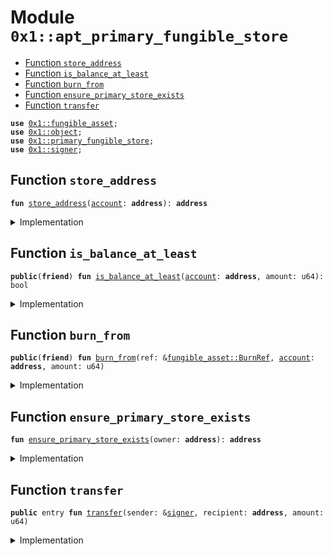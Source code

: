 
<a id="0x1_aptos_primary_fungible_store"></a>

# Module `0x1::apt_primary_fungible_store`



-  [Function `store_address`](#0x1_aptos_primary_fungible_store_store_address)
-  [Function `is_balance_at_least`](#0x1_aptos_primary_fungible_store_is_balance_at_least)
-  [Function `burn_from`](#0x1_aptos_primary_fungible_store_burn_from)
-  [Function `ensure_primary_store_exists`](#0x1_aptos_primary_fungible_store_ensure_primary_store_exists)
-  [Function `transfer`](#0x1_aptos_primary_fungible_store_transfer)


<pre><code><b>use</b> <a href="fungible_asset.md#0x1_fungible_asset">0x1::fungible_asset</a>;
<b>use</b> <a href="object.md#0x1_object">0x1::object</a>;
<b>use</b> <a href="primary_fungible_store.md#0x1_primary_fungible_store">0x1::primary_fungible_store</a>;
<b>use</b> <a href="../../libra2-stdlib/../move-stdlib/doc/signer.md#0x1_signer">0x1::signer</a>;
</code></pre>



<a id="0x1_aptos_primary_fungible_store_store_address"></a>

## Function `store_address`



<pre><code><b>fun</b> <a href="apt_primary_fungible_store.md#0x1_aptos_primary_fungible_store_store_address">store_address</a>(<a href="account.md#0x1_account">account</a>: <b>address</b>): <b>address</b>
</code></pre>



<details>
<summary>Implementation</summary>


<pre><code>inline <b>fun</b> <a href="apt_primary_fungible_store.md#0x1_aptos_primary_fungible_store_store_address">store_address</a>(<a href="account.md#0x1_account">account</a>: <b>address</b>): <b>address</b> {
    <a href="object.md#0x1_object_create_user_derived_object_address">object::create_user_derived_object_address</a>(<a href="account.md#0x1_account">account</a>, @aptos_fungible_asset)
}
</code></pre>



</details>

<a id="0x1_aptos_primary_fungible_store_is_balance_at_least"></a>

## Function `is_balance_at_least`



<pre><code><b>public</b>(<b>friend</b>) <b>fun</b> <a href="apt_primary_fungible_store.md#0x1_aptos_primary_fungible_store_is_balance_at_least">is_balance_at_least</a>(<a href="account.md#0x1_account">account</a>: <b>address</b>, amount: u64): bool
</code></pre>



<details>
<summary>Implementation</summary>


<pre><code><b>public</b>(<b>friend</b>) <b>fun</b> <a href="apt_primary_fungible_store.md#0x1_aptos_primary_fungible_store_is_balance_at_least">is_balance_at_least</a>(<a href="account.md#0x1_account">account</a>: <b>address</b>, amount: u64): bool {
    <b>let</b> store_addr = <a href="apt_primary_fungible_store.md#0x1_aptos_primary_fungible_store_store_address">store_address</a>(<a href="account.md#0x1_account">account</a>);
    <a href="fungible_asset.md#0x1_fungible_asset_is_address_balance_at_least">fungible_asset::is_address_balance_at_least</a>(store_addr, amount)
}
</code></pre>



</details>

<a id="0x1_aptos_primary_fungible_store_burn_from"></a>

## Function `burn_from`



<pre><code><b>public</b>(<b>friend</b>) <b>fun</b> <a href="apt_primary_fungible_store.md#0x1_aptos_primary_fungible_store_burn_from">burn_from</a>(ref: &<a href="fungible_asset.md#0x1_fungible_asset_BurnRef">fungible_asset::BurnRef</a>, <a href="account.md#0x1_account">account</a>: <b>address</b>, amount: u64)
</code></pre>



<details>
<summary>Implementation</summary>


<pre><code><b>public</b>(<b>friend</b>) <b>fun</b> <a href="apt_primary_fungible_store.md#0x1_aptos_primary_fungible_store_burn_from">burn_from</a>(
    ref: &BurnRef,
    <a href="account.md#0x1_account">account</a>: <b>address</b>,
    amount: u64,
) {
    // Skip burning <b>if</b> amount is zero. This shouldn't <a href="../../libra2-stdlib/../move-stdlib/doc/error.md#0x1_error">error</a> out <b>as</b> it's called <b>as</b> part of transaction fee burning.
    <b>if</b> (amount != 0) {
        <b>let</b> store_addr = <a href="apt_primary_fungible_store.md#0x1_aptos_primary_fungible_store_store_address">store_address</a>(<a href="account.md#0x1_account">account</a>);
        <a href="fungible_asset.md#0x1_fungible_asset_address_burn_from">fungible_asset::address_burn_from</a>(ref, store_addr, amount);
    };
}
</code></pre>



</details>

<a id="0x1_aptos_primary_fungible_store_ensure_primary_store_exists"></a>

## Function `ensure_primary_store_exists`



<pre><code><b>fun</b> <a href="apt_primary_fungible_store.md#0x1_aptos_primary_fungible_store_ensure_primary_store_exists">ensure_primary_store_exists</a>(owner: <b>address</b>): <b>address</b>
</code></pre>



<details>
<summary>Implementation</summary>


<pre><code>inline <b>fun</b> <a href="apt_primary_fungible_store.md#0x1_aptos_primary_fungible_store_ensure_primary_store_exists">ensure_primary_store_exists</a>(owner: <b>address</b>): <b>address</b> {
    <b>let</b> store_addr = <a href="apt_primary_fungible_store.md#0x1_aptos_primary_fungible_store_store_address">store_address</a>(owner);
    <b>if</b> (<a href="fungible_asset.md#0x1_fungible_asset_store_exists">fungible_asset::store_exists</a>(store_addr)) {
        store_addr
    } <b>else</b> {
        <a href="object.md#0x1_object_object_address">object::object_address</a>(&<a href="primary_fungible_store.md#0x1_primary_fungible_store_create_primary_store">primary_fungible_store::create_primary_store</a>(owner, <a href="object.md#0x1_object_address_to_object">object::address_to_object</a>&lt;Metadata&gt;(@aptos_fungible_asset)))
    }
}
</code></pre>



</details>

<a id="0x1_aptos_primary_fungible_store_transfer"></a>

## Function `transfer`



<pre><code><b>public</b> entry <b>fun</b> <a href="apt_primary_fungible_store.md#0x1_aptos_primary_fungible_store_transfer">transfer</a>(sender: &<a href="../../libra2-stdlib/../move-stdlib/doc/signer.md#0x1_signer">signer</a>, recipient: <b>address</b>, amount: u64)
</code></pre>



<details>
<summary>Implementation</summary>


<pre><code><b>public</b> entry <b>fun</b> <a href="apt_primary_fungible_store.md#0x1_aptos_primary_fungible_store_transfer">transfer</a>(
    sender: &<a href="../../libra2-stdlib/../move-stdlib/doc/signer.md#0x1_signer">signer</a>,
    recipient: <b>address</b>,
    amount: u64,
) {
    <b>let</b> sender_store = <a href="apt_primary_fungible_store.md#0x1_aptos_primary_fungible_store_ensure_primary_store_exists">ensure_primary_store_exists</a>(<a href="../../libra2-stdlib/../move-stdlib/doc/signer.md#0x1_signer_address_of">signer::address_of</a>(sender));
    <b>let</b> recipient_store = <a href="apt_primary_fungible_store.md#0x1_aptos_primary_fungible_store_ensure_primary_store_exists">ensure_primary_store_exists</a>(recipient);

    // <b>use</b> <b>internal</b> APIs, <b>as</b> they skip:
    // - owner, frozen and dispatchable checks
    // <b>as</b> APT cannot be frozen or have dispatch, and PFS cannot be transfered
    // (PFS could potentially be burned. regular transfer would permanently unburn the store.
    // Ignoring the check here <b>has</b> the equivalent of unburning, transfers, and then burning again)
    <a href="fungible_asset.md#0x1_fungible_asset_deposit_internal">fungible_asset::deposit_internal</a>(recipient_store, <a href="fungible_asset.md#0x1_fungible_asset_withdraw_internal">fungible_asset::withdraw_internal</a>(sender_store, amount));
}
</code></pre>



</details>


[move-book]: https://aptos.dev/move/book/SUMMARY
